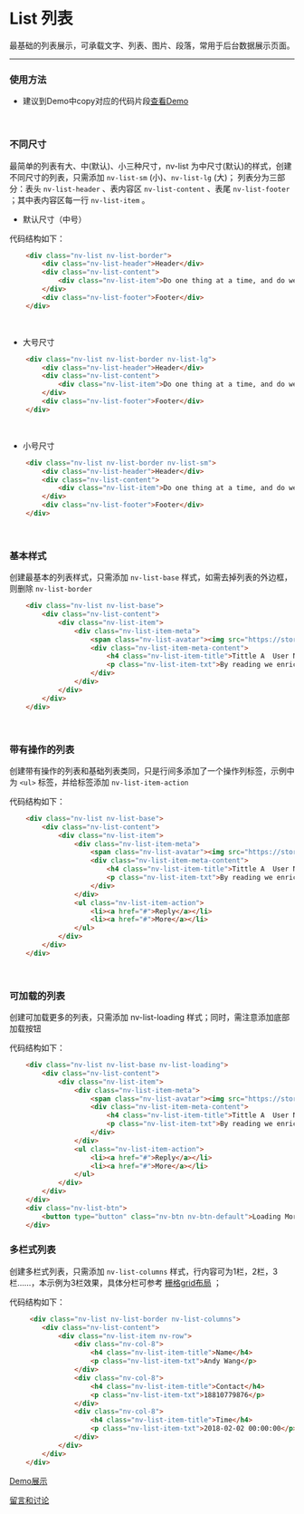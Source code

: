 # List 列表

最基础的列表展示，可承载文字、列表、图片、段落，常用于后台数据展示页面。

---

### 使用方法

+ 建议到Demo中copy对应的代码片段[查看Demo](http://gtp-nv.jd.com/docs?languageCode=CN&columnUid=41c513f9dd334a1ebb0fbbd76d71e973&directoryUid=3f5f4b94702d47aa907f67758e73c9ae&directoryName=List%20%E5%88%97%E8%A1%A8)

<br/>

### 不同尺寸

最简单的列表有大、中(默认)、小三种尺寸，nv-list 为中尺寸(默认)的样式，创建不同尺寸的列表，只需添加 `nv-list-sm` (小)、`nv-list-lg` (大)；
列表分为三部分：表头 `nv-list-header` 、表内容区 `nv-list-content` 、表尾 `nv-list-footer` ；其中表内容区每一行 `nv-list-item` 。

+ 默认尺寸（中号）

代码结构如下：

```html
    <div class="nv-list nv-list-border">
        <div class="nv-list-header">Header</div>
        <div class="nv-list-content">
            <div class="nv-list-item">Do one thing at a time, and do well</div>
        </div>
        <div class="nv-list-footer">Footer</div>
    </div>
```

<br/>

+ 大号尺寸

```html
    <div class="nv-list nv-list-border nv-list-lg">
        <div class="nv-list-header">Header</div>
        <div class="nv-list-content">
            <div class="nv-list-item">Do one thing at a time, and do well</div>
        </div>
        <div class="nv-list-footer">Footer</div>
    </div>
```

<br/>

+ 小号尺寸

```html
    <div class="nv-list nv-list-border nv-list-sm">
        <div class="nv-list-header">Header</div>
        <div class="nv-list-content">
            <div class="nv-list-item">Do one thing at a time, and do well</div>
        </div>
        <div class="nv-list-footer">Footer</div>
    </div>
```

<br/>

### 基本样式

创建最基本的列表样式，只需添加 `nv-list-base` 样式，如需去掉列表的外边框，则删除 `nv-list-border`

```html
    <div class="nv-list nv-list-base">
        <div class="nv-list-content">
            <div class="nv-list-item">
                <div class="nv-list-item-meta">
                    <span class="nv-list-avatar"><img src="https://storage.jd.com/nvstatic/images/demo1.jpg"></span>
                    <div class="nv-list-item-meta-content">
                        <h4 class="nv-list-item-title">Tittle A  User Name</h4>
                        <p class="nv-list-item-txt">By reading we enrich the mind; by conversation we polish it.  Coment Detail</p>
                    </div>
                </div>
            </div>
        </div>
    </div>
```
<br/>

### 带有操作的列表

创建带有操作的列表和基础列表类同，只是行间多添加了一个操作列标签，示例中为 `<ul>` 标签，并给标签添加 `nv-list-item-action` 

代码结构如下：

```html
    <div class="nv-list nv-list-base">
        <div class="nv-list-content">
            <div class="nv-list-item">
                <div class="nv-list-item-meta">
                    <span class="nv-list-avatar"><img src="https://storage.jd.com/nvstatic/images/demo1.jpg"></span>
                    <div class="nv-list-item-meta-content">
                        <h4 class="nv-list-item-title">Tittle A  User Name</h4>
                        <p class="nv-list-item-txt">By reading we enrich the mind; by conversation we polish it.  Coment Detail</p>
                    </div>
                </div>
                <ul class="nv-list-item-action">
                    <li><a href="#">Reply</a></li>
                    <li><a href="#">More</a></li>
                </ul>
            </div>
        </div>
    </div>
```
<br/>

### 可加载的列表

创建可加载更多的列表，只需添加 nv-list-loading 样式；同时，需注意添加底部加载按钮

代码结构如下：

```html
    <div class="nv-list nv-list-base nv-list-loading">
        <div class="nv-list-content">
            <div class="nv-list-item">
                <div class="nv-list-item-meta">
                    <span class="nv-list-avatar"><img src="https://storage.jd.com/nvstatic/images/demo1.jpg"></span>
                    <div class="nv-list-item-meta-content">
                        <h4 class="nv-list-item-title">Tittle A  User Name</h4>
                        <p class="nv-list-item-txt">By reading we enrich the mind; by conversation we polish it.  Coment Detail</p>
                    </div>
                </div>
                <ul class="nv-list-item-action">
                    <li><a href="#">Reply</a></li>
                    <li><a href="#">More</a></li>
                </ul>
            </div>
        </div>
    </div>
    <div class="nv-list-btn">
        <button type="button" class="nv-btn nv-btn-default">Loading More</button>
    </div>
```

### 多栏式列表

创建多栏式列表，只需添加 `nv-list-columns` 样式，行内容可为1栏，2栏，3栏……，本示例为3栏效果，具体分栏可参考 [栅格grid布局](http://gtp-nv.jd.com/docs?languageCode=CN&columnUid=41c513f9dd334a1ebb0fbbd76d71e973&directoryUid=211290909d2f484ab834218f3cc7830f&directoryName=Grid%20%E6%A0%85%E6%A0%BC) ；

代码结构如下：

```html
     <div class="nv-list nv-list-border nv-list-columns">
        <div class="nv-list-content">
            <div class="nv-list-item nv-row">
                <div class="nv-col-8">
                    <h4 class="nv-list-item-title">Name</h4>
                    <p class="nv-list-item-txt">Andy Wang</p>
                </div>
                <div class="nv-col-8">
                    <h4 class="nv-list-item-title">Contact</h4>
                    <p class="nv-list-item-txt">18810779876</p>
                </div>
                <div class="nv-col-8">
                    <h4 class="nv-list-item-title">Time</h4>
                    <p class="nv-list-item-txt">2018-02-02 00:00:00</p>
                </div>
            </div>
        </div>
    </div>
```

[Demo展示](http://gtp-nv.jd.com/docs?languageCode=CN&columnUid=41c513f9dd334a1ebb0fbbd76d71e973&directoryUid=3f5f4b94702d47aa907f67758e73c9ae&directoryName=List%20%E5%88%97%E8%A1%A8)

[留言和讨论](https://github.com/guguaihaha/nv-source/issues/18)

    
